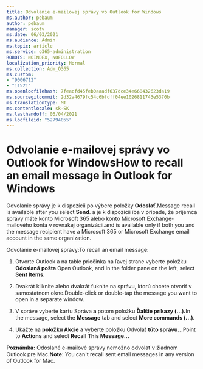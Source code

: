```yaml
---
title: Odvolanie e-mailovej správy vo Outlook for Windows
ms.author: pebaum
author: pebaum
manager: scotv
ms.date: 06/03/2021
ms.audience: Admin
ms.topic: article
ms.service: o365-administration
ROBOTS: NOINDEX, NOFOLLOW
localization_priority: Normal
ms.collection: Adm_O365
ms.custom:
- "9006712"
- "11521"
ms.openlocfilehash: 7feacfd45feb0aaadf637dce34e668432623da19
ms.sourcegitcommit: 2d32a4679fc54c6bfdff04ee1026811743e5370b
ms.translationtype: MT
ms.contentlocale: sk-SK
ms.lasthandoff: 06/04/2021
ms.locfileid: "52794055"
---
```

# <a name="how-to-recall-an-email-message-in-outlook-for-windows"></a><span data-ttu-id="2f02c-102">Odvolanie e-mailovej správy vo Outlook for Windows</span><span class="sxs-lookup"><span data-stu-id="2f02c-102">How to recall an email message in Outlook for Windows</span></span>

<span data-ttu-id="2f02c-103">Odvolanie správy je k dispozícii po výbere položky **Odoslať**.</span><span class="sxs-lookup"><span data-stu-id="2f02c-103">Message recall is available after you select **Send**.</span></span> <span data-ttu-id="2f02c-104">a je k dispozícii iba v prípade, že príjemca správy máte konto Microsoft 365 alebo konto Microsoft Exchange-mailového konta v rovnakej organizácii.</span><span class="sxs-lookup"><span data-stu-id="2f02c-104">and is available only if both you and the message recipient have a Microsoft 365 or Microsoft Exchange email account in the same organization.</span></span> 

<span data-ttu-id="2f02c-105">Odvolanie e-mailovej správy:</span><span class="sxs-lookup"><span data-stu-id="2f02c-105">To recall an email message:</span></span>

1. <span data-ttu-id="2f02c-106">Otvorte Outlook a na table priečinka na ľavej strane vyberte položku **Odoslaná pošta**.</span><span class="sxs-lookup"><span data-stu-id="2f02c-106">Open Outlook, and in the folder pane on the left, select **Sent Items**.</span></span>

1. <span data-ttu-id="2f02c-107">Dvakrát kliknite alebo dvakrát ťuknite na správu, ktorú chcete otvoriť v samostatnom okne.</span><span class="sxs-lookup"><span data-stu-id="2f02c-107">Double-click or double-tap the message you want to open in a separate window.</span></span>

1. <span data-ttu-id="2f02c-108">V správe vyberte kartu Správa **a** potom položku **Ďalšie príkazy (...).**</span><span class="sxs-lookup"><span data-stu-id="2f02c-108">In the message, select the **Message** tab and select **More commands (...)**.</span></span>

1. <span data-ttu-id="2f02c-109">Ukážte na **položku Akcie** a vyberte položku Odvolať **túto správu...**</span><span class="sxs-lookup"><span data-stu-id="2f02c-109">Point to **Actions** and select **Recall This Message...**</span></span>

<span data-ttu-id="2f02c-110">**Poznámka:** Odoslané e-mailové správy nemožno odvolať v žiadnom Outlook pre Mac.</span><span class="sxs-lookup"><span data-stu-id="2f02c-110">**Note**: You can't recall sent email messages in any version of Outlook for Mac.</span></span>